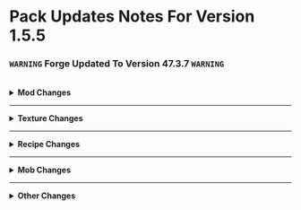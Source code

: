 # Pack Updates Notes For Version 1.5.5

### `WARNING` **Forge Updated To Version 47.3.7** `WARNING`

<br />

<details>
  <br />
    <summary>
      <b>
        Mod Changes
      </b>
    </summary>

* <details>
    <summary> 
      Mods Updated
    </summary>

  * #### Apotheosis - Version 1.20.1-7.4.2
  * #### Apothic Attributes - Version 1.20.1-1.3.7
  * #### Balm - Version 1.20.1-7.3.9-all
  * #### Better Combat - Version 1.8.6+1.20.1
  * #### Citadel - Version 2.6.0-1.20.1
  * #### Collective - Version 1.20.1-7.84
  * #### Colorful Hearts - Version 1.20.1-4.3.15
  * #### Corail Tombstone - Version 1.20.1-8.7.1
  * #### CorgiLib - Version 1.20.1-4.0.3.1
  * #### Crafting Tweaks - Version 1.20.1-18.2.5
  * #### Create: Crafts & Additions - Version 1.2.4e
  * #### Create: The Factory Must Grow - Version 0.9.1c-1.20.1
  * #### Creative Core - Version v2.11.37_mc1.20.1
  * #### Curios API - Version 5.10.0+1.20.1
  * #### Deeper and Darker - Version 1.20.1-1.3.1
  * #### Embeddium - Version 0.3.30+mc1.20.1
  * #### Entity Model Features - Version 1.20.1-2.2.2
  * #### Entity Texture Features - Version 1.20.1-6.2.2
  * #### Enhanced AI - Version 2.4.9-mc1.20.1
  * #### Functional Storage - Version 1.20.14-1.2.12
  * #### Fungal Infection: Spore - Version 1.20.1_2.0.9d
  * #### GeckoLib - Version 1.20.1-4.4.9
  * #### Guard Villagers - Version 1.20.1-1.6.7
  * #### Horror Elements Mod - Version 1.6.0-forge-1.20.1
  * #### Inventory HUD+ - Version 1.20.1-3.4.26
  * #### Jade🔍 - Version 11.11.1
  * #### Just Enough Items - Version 15.14.0.65
  * #### Large Ore Deposits - Version 1.20.1-8.1.3.0-build.0820
  * #### Lootr - Version 1.20-0.7.34.89
  * #### Modern Fix - Version 5.19.4+mc1.20.1
  * #### Moonlight - Version 1.20-2.12.17
  * #### Puzzles Lib - Version v8.1.22-1.20.1-forge
  * #### ProbeJS - Version 6.0.1
  * #### Resourceful Lib - Version 1.20.1-2.1.29
  * #### Rhino - version 2001.2.3-build.6
  * #### Sculk Horde - Version 1.20.1-0.9.13
  * #### SmartBrainLib - Version 1.20.1-1.15
  * #### Sophisticated Backpacks - Version 1.20.1-3.20.6.1064
  * #### Sophisticated Core - Version 1.20.1-0.6.25.632
  * #### Sophisticated Storage - Version 1.20.1-0.10.26.817
  * #### Spawn Balance Utility - Version 1.20-46.13.6
  * #### SuperMartin642's Core Lib - Version 1.1.17a-forge-mc1.20.1
  * ### The Anomaly - Version 1.1.2
  * #### Waystones - Version 1.20-14.1.5
    
  </details> 
<br />

* <details> 
    <summary>
      Mods Removed
    </summary>
  
  * #### Doctor Who: Weeping Angels (Replaced with SCP-173)
  * #### Eyes In The Darkness (Replaced With SCP-280)
  * #### The Flesh That Hates (Awaiting Mob-Spawn Fix)

  </details> 
<br />

* <details>
    <summary> 
      Mods Added 
    </summary>
  
  * #### Amplified Nether
  * #### Ender TriGon
  * #### Entity Culling
  * #### Flat Bedrock
  * #### HT's TreeChop
  * #### Ice and Fire: Dragons
  * #### Let Me Despawn
  * #### MCDoom 
  * #### SCP-035, The Possessive Mask
  * #### SCP-087, The Stairwell
  * #### SCP-093, Red Sea Object
  * #### SCP-096, The Shy Guy
  * #### SCP-173, The Sculpture
  * #### SCP-280, Eyes in the Dark
  * #### SCP-372, The Peripheral Jumper
  * #### SCP-939, With Many Voices
  * #### SCP-2863, Starving Skeletons
  * #### Siren Head: The Arrival
  * #### Subnautica Flow
  * #### You Died

  </details>
  
</details>

_______________________________________

<details>
    <br />
        <summary>
            <b>
                Texture Changes
            </b>
        </summary>

* <details>
    <summary>
      Shader Packs Added
    </summary>

  * #### <placeholder>

  </details>
    <br />  

* <details>
    <summary>
      Resource Packs Added
    </summary>
  
  * #### <placeholder>

  </details>
    <br />

</details>

_______________________________________

<details>
  <br />
    <summary>
      <b>
        Recipe Changes
      </b>
    </summary>

* <details>
    <summary>
      Edited Recipes
    </summary>
  
  * #### <placeholder>
  
  </details>
<br />

* <details>
    <summary>
      Removed Recipes
    </summary>
  
  * #### <placeholder>

</details>

_______________________________________

<details>
  <br />
    <summary>
      <b>
        Mob Changes
      </b>
    </summary>

* <details>
    <summary>
      Modifies Mobs
    </summary>
  
  * #### <placeholder>
  
  </details>
<br />

* <details>
    <summary>
      Disabled Mobs
    </summary>
  
  * #### <placeholder>

 </details>
</details>

_______________________________________

<details>
  <br />
    <summary>
      <b>
        Other Changes
      </b>
    </summary>
  
  * <details>
    <summary>
      Updated Main Menu
    </summary>
  
    * #### <placeholder>

 </details>
<br />

</details>
